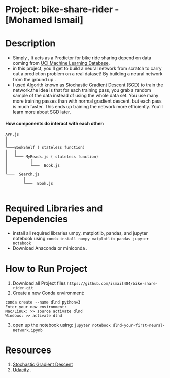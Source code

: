 # Project: bike-share-rider - [Mohamed Ismail]

# Description
  
  - Simply , It acts as a Predictor for  bike ride sharing depend on data coming from [UCI Machine Learning Database](https://archive.ics.uci.edu/ml/datasets/Bike+Sharing+Dataset).
  - in this project, you'll get to build a neural network from scratch to carry out a prediction problem on a real dataset! By building a neural network from the ground up .
  - I used Algorith known as Stochastic Gradient Descent (SGD) to train the network.the idea is that for each training pass, you grab a random sample of the data instead of using the whole data set. You use many more training passes than with normal gradient descent, but each pass is much faster. This ends up training the network more efficiently. You'll learn more about SGD later.
  
  

  #### How  components do interact with each other:

```
APP.js
│     
│
└───BookShelf ( stateless function)
│   │  
│   └─── MyReads.js ( stateless function)
│          │        
│          └───  Book.js
│     
└───  Search.js   
        │
        └───  Book.js
    
 ``` 

# Required Libraries and Dependencies
   - install all required libraries umpy, matplotlib, pandas, and jupyter notebook using ` conda install numpy matplotlib pandas jupyter notebook `
   - Download Anaconda or miniconda .

# How to Run Project 
   1.  Download all Project files `https://github.com/ismail484/bike-share-rider.git` 
   2.  Create a new Conda environment:
   ```
   conda create --name dlnd python=3
   Enter your new environment:
   Mac/Linux: >> source activate dlnd
   Windows: >> activate dlnd
   
   ```
   3.   open up the notebook using:
     `jupyter notebook dlnd-your-first-neural-network.ipynb `

# Resources
 
   1. [Stochastic Gradient Descent](http://ufldl.stanford.edu/tutorial/supervised/OptimizationStochasticGradientDescent/)
   2. [Udacity](https://www.udacity.com/course/deep-learning-nanodegree-foundation--nd101) .
